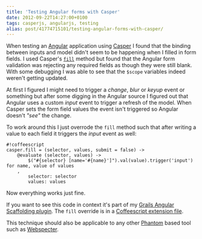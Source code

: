 ```yaml
---
title: 'Testing Angular forms with Casper'
date: 2012-09-22T14:27:00+0100
tags: casperjs, angularjs, testing
alias: post/41774715101/testing-angular-forms-with-casper/
---
```


When testing an [Angular](http://angularjs.org) application using [Casper](http://casperjs.org/) I found that the binding between inputs and model didn't seem to be happening when I filled in form fields. I used Casper's [`fill`](http://casperjs.org/api.html#casper.fill) method but found that the Angular form validation was rejecting any required fields as though they were still blank. With some debugging I was able to see that the `$scope` variables indeed weren't getting updated.

<!-- more -->

At first I figured I might need to trigger a _change_, _blur_ or _keyup_ event or something but after some digging in the Angular source I figured out that Angular uses a custom _input_ event to trigger a refresh of the model. When Casper sets the form field values the event isn't triggered so Angular doesn't _"see"_ the change.

To work around this I just overrode the `fill` method such that after writing a value to each field it triggers the _input_ event as well:

	#!coffeescript
	casper.fill = (selector, values, submit = false) ->
	    @evaluate (selector, values) ->
	        $("#{selector} [name='#{name}']").val(value).trigger('input') for name, value of values
	    ,
	        selector: selector
	        values: values

Now everything works just fine.

If you want to see this code in context it's part of my [Grails Angular Scaffolding plugin](http://grails-ng.cloudfoundry.com/). The `fill` override is in a [Coffeescript extension file](https://github.com/robfletcher/grails-angular-scaffolding/blob/master/test/apps/grails-ng/test/casper/includes/casper-angular.coffee#L2).

This technique should also be applicable to any other [Phantom](http://phantomjs.org/) based tool such as [Webspecter](https://github.com/jgonera/webspecter).

